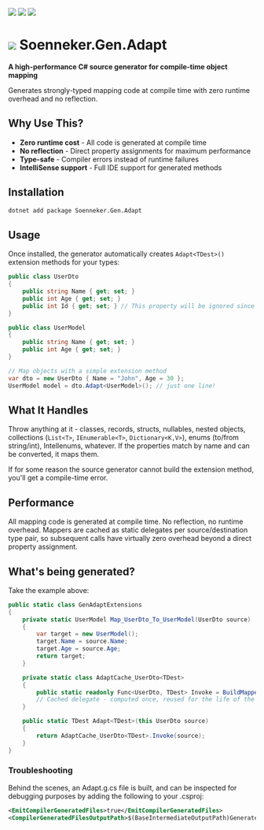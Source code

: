 ﻿[![](https://img.shields.io/nuget/v/soenneker.gen.adapt.svg?style=for-the-badge)](https://www.nuget.org/packages/soenneker.gen.adapt/)
[![](https://img.shields.io/github/actions/workflow/status/soenneker/soenneker.gen.adapt/publish-package.yml?style=for-the-badge)](https://github.com/soenneker/soenneker.gen.adapt/actions/workflows/publish-package.yml)
[![](https://img.shields.io/nuget/dt/soenneker.gen.adapt.svg?style=for-the-badge)](https://www.nuget.org/packages/soenneker.gen.adapt/)

# ![](https://user-images.githubusercontent.com/4441470/224455560-91ed3ee7-f510-4041-a8d2-3fc093025112.png) Soenneker.Gen.Adapt

**A high-performance C# source generator for compile-time object mapping**

Generates strongly-typed mapping code at compile time with zero runtime overhead and no reflection.

## Why Use This?

- **Zero runtime cost** - All code is generated at compile time
- **No reflection** - Direct property assignments for maximum performance
- **Type-safe** - Compiler errors instead of runtime failures
- **IntelliSense support** - Full IDE support for generated methods

## Installation

```bash
dotnet add package Soenneker.Gen.Adapt
```

## Usage

Once installed, the generator automatically creates `Adapt<TDest>()` extension methods for your types:

```csharp
public class UserDto
{
    public string Name { get; set; }
    public int Age { get; set; }
    public int Id { get; set; } // This property will be ignored since it doesn't exist in UserModel
}

public class UserModel
{
    public string Name { get; set; }
    public int Age { get; set; }
}

// Map objects with a simple extension method
var dto = new UserDto { Name = "John", Age = 30 };
UserModel model = dto.Adapt<UserModel>(); // just one line!
```

## What It Handles

Throw anything at it - classes, records, structs, nullables, nested objects, collections (`List<T>`, `IEnumerable<T>`, `Dictionary<K,V>`), enums (to/from string/int), Intellenums, whatever. If the properties match by name and can be converted, it maps them. 

If for some reason the source generator cannot build the extension method, you'll get a compile-time error.

## Performance

All mapping code is generated at compile time. No reflection, no runtime overhead. Mappers are cached as static delegates per source/destination type pair, so subsequent calls have virtually zero overhead beyond a direct property assignment.

## What's being generated?

Take the example above:

```csharp
public static class GenAdaptExtensions
{
    private static UserModel Map_UserDto_To_UserModel(UserDto source)
    {
        var target = new UserModel();
        target.Name = source.Name;
        target.Age = source.Age;
        return target;
    }

    private static class AdaptCache_UserDto<TDest>
    {
        public static readonly Func<UserDto, TDest> Invoke = BuildMapper();
        // Cached delegate - computed once, reused for the life of the application
    }

    public static TDest Adapt<TDest>(this UserDto source)
    {
        return AdaptCache_UserDto<TDest>.Invoke(source);
    }
}
```

### Troubleshooting

Behind the scenes, an Adapt.g.cs file is built, and can be inspected for debugging purposes by adding the following to your .csproj:

```xml
<EmitCompilerGeneratedFiles>true</EmitCompilerGeneratedFiles>
<CompilerGeneratedFilesOutputPath>$(BaseIntermediateOutputPath)Generated</CompilerGeneratedFilesOutputPath>
```